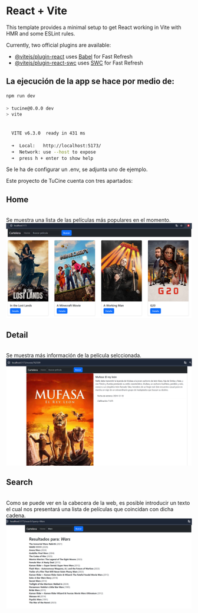 # React + Vite

This template provides a minimal setup to get React working in Vite with HMR and some ESLint rules.

Currently, two official plugins are available:

- [@vitejs/plugin-react](https://github.com/vitejs/vite-plugin-react/blob/main/packages/plugin-react/README.md) uses [Babel](https://babeljs.io/) for Fast Refresh
- [@vitejs/plugin-react-swc](https://github.com/vitejs/vite-plugin-react-swc) uses [SWC](https://swc.rs/) for Fast Refresh


<h2>La ejecución de la app se hace por medio de:</h2>

```bash
npm run dev

> tucine@0.0.0 dev
> vite


  VITE v6.3.0  ready in 431 ms

  ➜  Local:   http://localhost:5173/
  ➜  Network: use --host to expose
  ➜  press h + enter to show help

```

Se le ha de configurar un .env, se adjunta uno de ejemplo.

Este proyecto de TuCine cuenta con tres apartados:


<h2>Home</h2>
</br> Se muestra una lista de las películas más populares en el momento.

<img src="TuCine/pictures/home.png" alt="Logo" width="800"/>
</br>
<h2>Detail</h2>
</br> Se muestra más información de la película selccionada.

<img src="TuCine/pictures/Detail.png" alt="Logo" width="800"/>
</br>
<h2>Search</h2>
</br> Como se puede ver en la cabecera de la web, es posible introducir un texto el cual nos presentará 
una lista de películas que coincidan con dicha cadena.
<img src="TuCine/pictures/search.png" alt="Logo" width="800"/>
</br>


